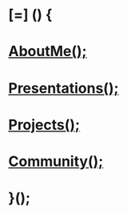 # \[=\] () {
# [AboutMe();](about/me.html)
# [Presentations();](presentations/list.html)
# [Projects();](projects/list.html)
# [Community();](community/list.html)
# }();

